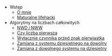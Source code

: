 + Wstęp
    - [O mnie](/code/Wstep/oMnie.md)
    - [Maturalne lifehacki](/code/Wstep/lifehack.md)
+ Algorytmy na liczbach całkowitych
    - [NWD i NWW](/code/algorytmyNaLiczbachCalkowitych/nwd.md)
    - [Czy liczba pierwsza](/code/algorytmyNaLiczbachCalkowitych/czyPierwsza.md)
    - [Wyłącznie czynnika przed znak pierwiastka](/code/algorytmyNaLiczbachCalkowitych/pierwiastek.md)
    - [Zamiana z systemu dziesietnego na dowolny](/code/algorytmyNaLiczbachCalkowitych/naDowolny.md)
    - [Zamiana z dowolnego systemu na dziesietny](/code/algorytmyNaLiczbachCalkowitych/naDziesietny.md)
